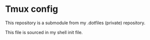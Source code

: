 # Tmux config 

This repository is a submodule from my .dotfiles (private) repository.

This file is sourced in my shell init file.

